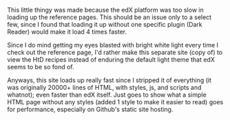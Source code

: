 This little thingy was made because the edX platform was too slow in loading up
the reference pages. This should be an issue only to a select few, since I found
that loading it up without one specific plugin (Dark Reader) would make it load
4 times faster.

Since I do mind getting my eyes blasted with bright white light every time I
check out the reference page, I'd rather make this separate site (copy of) to
view the HtD recipes instead of enduring the default light theme that edX seems
to be so fond of.

Anyways, this site loads up really fast since I stripped it of everything (it
was originally 20000+ lines of HTML, with styles, js, and scripts and whatnot);
even faster than edX itself. Just goes to show what a simple HTML page without
any styles (added 1 style to make it easier to read) goes for performance,
especially on Github's static site hosting.
